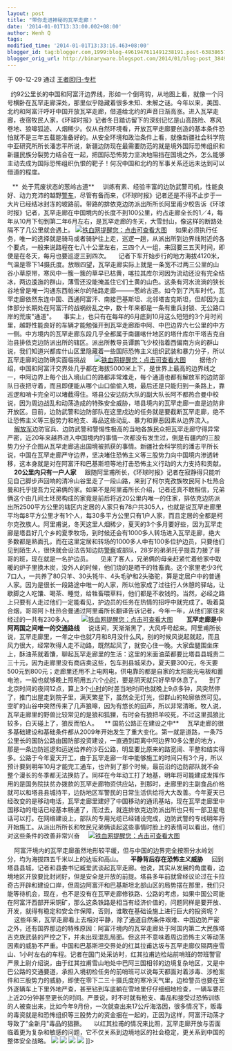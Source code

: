 ```yaml
---
layout: post
title: "带你走进神秘的瓦罕走廊！"
date: '2014-01-01T13:33:00.002+08:00'
author: Wenh Q
tags:
modified_time: '2014-01-01T13:33:16.463+08:00'
blogger_id: tag:blogger.com,1999:blog-4961947611491238191.post-6383865721373279657
blogger_orig_url: http://binaryware.blogspot.com/2014/01/blog-post_3849.html
---
```

于 09-12-29 通过 [王者回归-专栏](http://blog.china.com/u/060604/863/)

  约92公里长的中国和阿富汗边界线，形如一个倒弯钩，从地图上看，就像一个问号横卧在瓦罕走廊深处，那里似乎隐藏着很多未知、未解之谜。今年以来，美国、北约和阿富汗呼吁中国开放瓦罕走廊，借道给北约的声音日渐高涨。进入瓦罕走廊，夜宿牧民人家，《环球时报》记者冬日踏访留下的深刻记忆是山高路险、寒风卷地、狼嗥狐迹、人烟稀少。仅从自然环境看，开放瓦罕走廊要创造的基本条件恐怕就不是三年五载能准备好的。从安全环境和政治条件上看，就像新疆社会科学院中亚研究所所长潘志平所说，新疆边防现在最需要防范的就是境外国际恐怖组织和新疆民族分裂势力结合在一起，把国际恐怖势力坚决地阻挡在国境之外，怎么能够主动去成为国际恐怖组织仇恨的靶子！何况中国和北约的军事关系还远未达到可以借道的程度。

   **  处于荒废状态的葱岭古道**
    训练有素、经验丰富的边防武警司机，性能良好、动力充沛的越野[警车](https://www.blogger.com/null)，尽管有备而来，《环球时报》记者还是不得不止步于一大片已经结冰封冻的坡路前。带路的排依克边防派出所所长阿里甫少校告诉《环球时报》记者，瓦罕走廊在中国境内的长度不到100公里，约占走廊全长的1／4，每年从10月下旬到第二年6月左右，是瓦罕走廊的冬天，大雪封山，像这样的断路处隔不了几公里就会遇上。
[![](http://image.club.china.com/twhb/1011/2009/12/29/1262086476942_3060.jpg "铁血网提醒您：点击可查看大图")](https://www.blogger.com/null)
    如果必须执行任务，唯一的选择就是骑马或者骑驴往上走，巡逻一趟，从派出所到边界线附近的各个要点，一般来说路程在七八十公里左右，三四个人一组，来回要三五天时间，即使是在冬天，每月也要巡逻三到四次。
    记者下车开始步行的地方海拔4120米，气温是零下14摄氏度。放眼四望，瓦罕走廊实际上就是一条宽不过两三公里的山谷小草原带，寒风中一簇一簇的草早已枯黄，喀拉其库尔河因为流动还没有完全结冰，两边逶迤的群山，薄雪还没能掩盖住它们土黄的山色。这条有河水流淌的狭长谷地曾是唯一沟通东西帕米尔的陆路走廊———葱岭古道。如今到了汽车时代，瓦罕走廊依然东连中国、西通阿富汗、南接巴基斯坦、北邻塔吉克斯坦，但却因为主体部分长期处在阿富汗的战祸纷乱之中，数十年来都是一条有重兵封锁、无公路口岸的荒废"通道"。
    事实上，也只有在每年的6月底到10月这么短短的3个月时间里，越野性能良好的车辆才能勉强开到瓦罕走廊距中阿、中巴边界六七公里的中方一侧。中方境内的瓦罕走廊东段几乎全都属于南疆喀什地区的塔什库尔干塔吉克自治县排依克边防派出所的辖区。派出所教导员谭鹏飞少校指着西偏南方向的群山说，我们知道兴都库什山区里隐藏着一些国际恐怖主义组织武装和暴力分子，所以瓦罕走廊的边防确实面临挑战
    [![](http://image.club.china.com/twhb/1011/2009/12/29/1262086476943_3061.jpg "铁血网提醒您：点击可查看大图")](https://www.blogger.com/null)
  
    据他介绍，中国和阿富汗交界处几乎都在海拔5000米上下，是世界上最高的边界线之一，中阿边界上每个出入境山口的路都非常难走，每个通道也都有解放军的边防部队日夜把守着，而且即便能从哪个山口偷偷入境，最后还是只能归到一条路上，靠巡逻和哨卡完全可以堵截得住。塔县公安边防大队的副大队长阿不都热合曼中校说，因为周边战乱和动荡造成的特殊安全威胁，塔县境内的瓦罕走廊一直是边防非开放区。目前，边防武警和边防部队在这里戍边的任务就是要截断瓦罕走廊，绝不让恐怖主义等三股势力和枪支、毒品这些动乱、暴力和罪恶因素从边界流入。
    [解放军](https://www.blogger.com/null)边防官兵、边防武警和警惕性极高的当地各族民众把瓦罕走廊守得异常严密，近20年来越界进入中国境内的事情一次都没有发生过，倒是有疆内的三股势力分子企图从瓦罕走廊逃出国境被抓获的事情。新疆社会科学院的潘志平所长说，中国在瓦罕走廊严守边界，坚决堵住恐怖主义等三股势力向中国境内渗透转移，这本身就是对在阿富汗和巴基斯坦等地打击恐怖主义行动的大力支持和贡献。
    **20公里内只有一户人家**
    跟随阿里甫所长，《环球时报》记者在寂静得只能听见自己脚步声回响的清冷山谷里走了一段山路，来到了柯尔克孜族牧民阿卜杜热合曼和托乎提吾力兄弟俩的家。如果不是阿里甫所长介绍，记者还真不敢相信，兄弟俩这个由几间土坯房构成的家竟是前后将近20公里内唯一的住家，排依克边防派出所2500平方公里的辖区内定居的人家只有78户共305人，也就是说瓦罕走廊里平均每8平方公里才有1个人，每30多平方公里只有1户人家，而且定居的全都是柯尔克孜族人。阿里甫说，冬天这里人烟稀少，夏天的3个多月要好些，因为瓦罕走廊是塔县好几个乡的夏季牧场，到时候还会有1000多人转场进入瓦罕走廊，绝大多数都是熟面孔，而在这里定居和转场的1000多人中有100多位护边员，只要他们见到陌生人，很快就会设法告知边防[警察](https://www.blogger.com/null)或部队，28岁的弟弟托乎提吾力接了哥哥的班，现在就是一名护边员。
    见来了客人，兄弟俩的母亲赶紧忙着给家中取暖的炉子里换木炭，没外人的时候，他们烧的是晒干的牲畜粪。这个家里老少3代7口人，一共养了80只羊、30头牦牛、4头毛驴和2头骆驼，算是定居户中的普通人家。因为是很长一段路途中唯一的人家，所以他家成了过往行人休憩的驿站，让歇脚之人吃馕、喝茶、睡觉，给牲畜喂草料，他们都是不收钱的。当然，必经之路上只要有人走过他们一定能看见，护边员的任务在热情的招呼中就完成了。吸着莫合烟，哥哥阿卜杜热合曼通过阿里甫所长翻译告诉记者，今年一年，从他们家往来经过的一共有230多人。
    [![](http://image.club.china.com/twhb/1011/2009/12/29/1262086476943_3062.jpg "铁血网提醒您：点击可查看大图")](https://www.blogger.com/null)
  
    **瓦罕走廊是中阿两国之间唯一的交通路线**
    说话间，天渐渐黑了，大风呼号起来。阿里甫所长说，瓦罕走廊里，一年之中也就7月和8月没什么风，别的时候风说起就起，而且风力很大，经常吹得人走不动路，既然起风了，就安心住一晚。大家盘腿围坐床上，酥油茶就着馕，聊起瓦罕走廊里的生活：这里的米面油菜都要比塔县县城贵二三十元，因为走廊里没有商店卖这些，包车到县城采办，夏天要300元，冬天要500元到800元；走廊里还用不上电网电，供电靠的都是自家的太阳能光电板和蓄电池，一般也就够晚上照明用五六个[小时](https://www.blogger.com/null)，要是阴天就只好早早休息了。
    到了北京时间的夜间12点，算上3个[小时](https://www.blogger.com/null)的时差当地时间也就晚上9点多钟，风突然停了，推门出屋走到院子里，满天繁星下，虽然全无灯光，但群山的轮廓依然可见。空旷的山谷中突然传来了几声狼嗥，因为有悠长的回声，所以非常清晰。牧人说，瓦罕走廊里的野兽比较常见的是狼和狐狸，有时会有狼把羊咬死，不过这里孤狼比较多，白天碰上了，狼反而怕人。
   ** 国防公路正在建设之中**
    瓦罕走廊的很多基础建设和基础条件都从2009年开始发生了重大变化。第一就是道路，一条75公里长的国防公路由国防部投资建设，一直通到距离中阿边界10多公里的地方，那是一条边防巡逻和运送给养的沙石公路，明显要比原来的路宽阔、平整和结实得多。公路于今年夏天开工，由于瓦罕走廊一年中能够施工的时间只有3个月，所以预计要到明年10月才能完工通车，也许到了那个时候，最前沿的边防部队就不会整个漫长的冬季都无法换防了。同样在今年动工打了地基，明年将可能建成发挥作用的是国务院扶贫办拨款的瓦罕走廊物资供应站，到那时，走廊里的主副食品价格就可以和塔县县城持平，边防地区军警民的日常生活供给将大大改善。今年夏天已经改变的是移动电话，瓦罕走廊里建好了中国移动的通讯基站，现在瓦罕走廊里中国移动的电话已经基本畅通了，而过去，就连排依克边防派出所也只有一部卫星电话可以打。在网络建设上，部队的专用光缆已经铺设完成，边防武警的专线明年将开始施工。从派出所所长和牧民兄弟俩谈起这些事情时脸上的表情可以看出，他们对这些条件的改善非常兴奋
    [![](http://image.club.china.com/twhb/1011/2009/12/29/1262086476943_3063.jpg "铁血网提醒您：点击可查看大图")](https://www.blogger.com/null)

    阿富汗境内的瓦罕走廊虽然地形较平缓，但与中国的边界完全按照分水岭划分，均为海拔四五千米以上的达坂和高山。
    **平静背后存在恐怖主义威胁**
    回到塔县县城，记者和县委书记臧爱武谈起瓦罕走廊。他说，其实从发展的角度看，边境地区开放要比封闭好，但是安全是开放的前提。塔县多年前就曾经议论过在卡拉奇古开辟和建设口岸，但周边阿富汗和巴基斯坦北部山区的局势摆在那里，我们只能等待机会，现在，也不是没有在瓦罕走廊修铁路、公路的考虑，如果中国公司能在阿富汗西部开采铜矿，那么这条铁路是相当有经济价值的，问题同样是要开放、开发，就得有稳定和安全作保障，否则，谁敢在基础设施上进行巨大的投资呢？
    这些年来，瓦罕走廊看上去相对平静，除了通道自然条件艰难、中国边防严密之外，还有国界那边的特殊原因：阿富汗境内的瓦罕走廊处于阿国内第二大民族塔吉克族武装的严控之下，并未出现混乱局面。但这并不意味着周边恐怖主义等动荡因素的威胁不严重。中国和巴基斯坦交界处的红其拉甫达坂与瓦罕走廊仅隔两座雪山、1小时左右的车程。记者在国门处采访时，红其拉甫边检站前哨班的带班警官严景上尉介绍说，由于红其拉甫雪山地处中巴阿三国相邻的边境复杂地区，又是中巴公路的交通要道，承担入境初检任务的前哨班可以说每天都面对着涉毒、涉枪案件和三股势力的威胁，即使在零下二三十摄氏度的寒冷天气里，边检警员也要在室外逐辆车上下里外地严查，甚至钻到车底躺在雪地里仔仔细细地检查，一辆车要花上近20分钟甚至更长的时间。严景说，时不时就有枪支、毒品和接受过恐怖训练的人被查出来，比如今年9月份，一次就查出来17公斤海洛因，很多情况下，贩毒的毒资就是和恐怖组织等三股势力的资金捆在一起的，正因为这样，阿富汗动荡才导致了"金新月"毒品的猖獗。
    以红其拉甫的情况来比照，瓦罕走廊开放与否面临着更为复杂和敏感的问题，它不仅关系到边境地区的社会稳定，更关系到中国的整体安全战略。
![](http://image.club.china.com/twhb/1011/2009/12/29/1262100077618.jpg)
![](http://image.club.china.com/1011/2009/12/29/1262100230497.jpg)
[![](http://image.club.china.com/1011/2009/12/29/mid/1262100230570.jpg)](http://image.club.china.com/1011/2009/12/29/1262100230570.jpg)
![](http://image.club.china.com/twhb/1011/2009/12/29/1262100186916.jpg)
]]>
